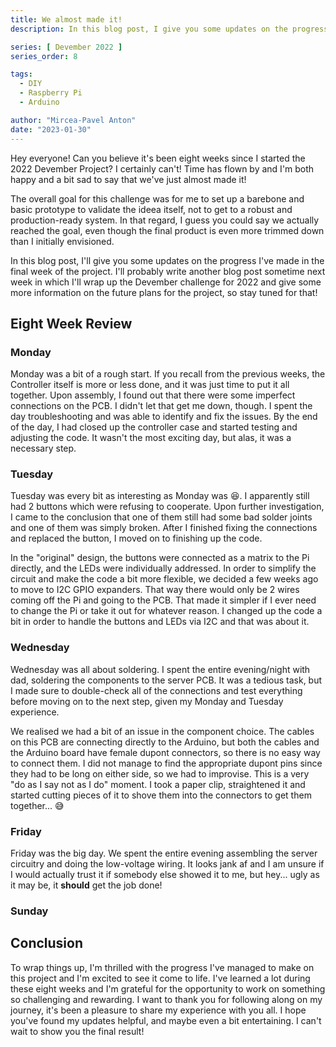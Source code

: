 ```yaml
---
title: We almost made it!
description: In this blog post, I give you some updates on the progress I made in the eigth and last week of my Devember 2022 Project.

series: [ Devember 2022 ]
series_order: 8

tags:
  - DIY
  - Raspberry Pi
  - Arduino

author: "Mircea-Pavel Anton"
date: "2023-01-30"
---
```


Hey everyone! Can you believe it's been eight weeks since I started the 2022 Devember Project? I certainly can't! Time has flown by and I'm both happy and a bit sad to say that we've just almost made it!

The overall goal for this challenge was for me to set up a barebone and basic prototype to validate the ideea itself, not to get to a robust and production-ready system. In that regard, I guess you could say we actually reached the goal, even though the final product is even more trimmed down than I initially envisioned.

In this blog post, I'll give you some updates on the progress I've made in the final week of the project. I'll probably write another blog post sometime next week in which I'll wrap up the Devember challenge for 2022 and give some more information on the future plans for the project, so stay tuned for that!

## Eight Week Review

### Monday

Monday was a bit of a rough start. If you recall from the previous weeks, the Controller itself is more or less done, and it was just time to put it all together. Upon assembly, I found out that there were some imperfect connections on the PCB. I didn't let that get me down, though. I spent the day troubleshooting and was able to identify and fix the issues. By the end of the day, I had closed up the controller case and started testing and adjusting the code. It wasn't the most exciting day, but alas, it was a necessary step.

### Tuesday

Tuesday was every bit as interesting as Monday was 😆. I apparently still had 2 buttons which were refusing to cooperate. Upon further investigation, I came to the conclusion that one of them still had some bad solder joints and one of them was simply broken. After I finished fixing the connections and replaced the button, I moved on to finishing up the code.

In the "original" design, the buttons were connected as a matrix to the Pi directly, and the LEDs were individually addressed. In order to simplify the circuit and make the code a bit more flexible, we decided a few weeks ago to move to I2C GPIO expanders. That way there would only be 2 wires coming off the Pi and going to the PCB. That made it simpler if I ever need to change the Pi or take it out for whatever reason. I changed up the code a bit in order to handle the buttons and LEDs via I2C and that was about it.

### Wednesday

Wednesday was all about soldering. I spent the entire evening/night with dad, soldering the components to the server PCB. It was a tedious task, but I made sure to double-check all of the connections and test everything before moving on to the next step, given my Monday and Tuesday experience.

We realised we had a bit of an issue in the component choice. The cables on this PCB are connecting directly to the Arduino, but both the cables and the Arduino board have female dupont connectors, so there is no easy way to connect them. I did not manage to find the appropriate dupont pins since they had to be long on either side, so we had to improvise. This is a very "do as I say not as I do" moment. I took a paper clip, straightened it and started cutting pieces of it to shove them into the connectors to get them together... 😅

### Friday

Friday was the big day. We spent the entire evening assembling the server circuitry and doing the low-voltage wiring. It looks jank af and I am unsure if I would actually trust it if somebody else showed it to me, but hey... ugly as it may be, it **should** get the job done!

### Sunday

## Conclusion

To wrap things up, I'm thrilled with the progress I've managed to make on this project and I'm excited to see it come to life. I've learned a lot during these eight weeks and I'm grateful for the opportunity to work on something so challenging and rewarding. I want to thank you for following along on my journey, it's been a pleasure to share my experience with you all. I hope you've found my updates helpful, and maybe even a bit entertaining. I can't wait to show you the final result!

